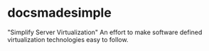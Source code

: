 # docsmadesimple
"Simplify Server Virtualization"  An effort to make software defined virtualization technologies easy to follow.
